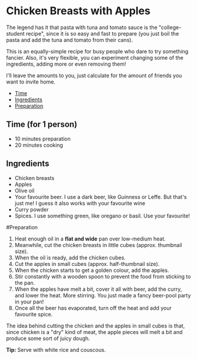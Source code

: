 # Chicken Breasts with Apples

The legend has it that pasta with tuna and tomato sauce is the "college-student recipe", since it is so easy and fast to prepare (you just boil the pasta and add the tuna and tomato from their cans).

This is an equally-simple recipe for busy people who dare to try something fancier. Also, it's very flexible, you can experiment changing some of the ingredients, adding more or even removing them!

I'll leave the amounts to you, just calculate for the amount of friends you want to invite home.

* [Time](#time)
* [Ingredients](#ingredients)
* [Preparation](#preparation)

## Time (for 1 person)

- 10 minutes preparation
- 20 minutes cooking

## Ingredients

- Chicken breasts
- Apples
- Olive oil
- Your favourite beer. I use a dark beer, like Guinness or Leffe. But that's just me! I guess it also works with your favourite wine
- Curry powder
- Spices. I use something green, like oregano or basil. Use your favourite!

#Preparation

1. Heat enough oil in a **flat and wide** pan over low-medium heat. 
2. Meanwhile, cut the chicken breasts in little cubes (approx. thumbnail size).
3. When the oil is ready, add the chicken cubes.
4. Cut the apples in small cubes (approx. half-thumbnail size).
5. When the chicken starts to get a golden colour, add the apples.
6. Stir constantly with a wooden spoon to prevent the food from sticking to the pan.
7. When the apples have melt a bit, cover it all with beer, add the curry, and lower the heat. More stirring. You just made a fancy beer-pool party in your pan!
8. Once all the beer has evaporated, turn off the heat and add your favourite spice.

The idea behind cutting the chicken and the apples in small cubes is that, since chicken is a "dry" kind of meat, the apple pieces will melt a bit and produce some sort of juicy dough.

**Tip:** Serve with white rice and couscous.
